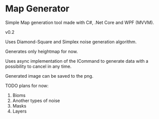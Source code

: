 # Map Generator
Simple Map generation tool made with C#, .Net Core and WPF (MVVM).

v0.2

Uses Diamond-Square and Simplex noise generation algorithm.

Generates only heightmap for now. 

Uses async implementation of the ICommand to generate data with a possibility to cancel in any time. 

Generated image can be saved to the png.

TODO plans for now: 
1. Bioms
2. Another types of noise
3. Masks
4. Layers
